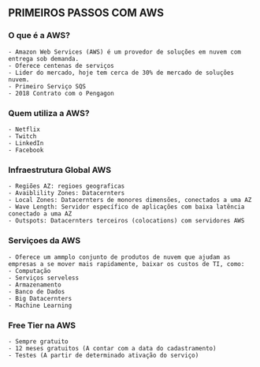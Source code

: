 ## PRIMEIROS PASSOS COM AWS

### O que é a AWS?
	- Amazon Web Services (AWS) é um provedor de soluções em nuvem com entrega sob demanda.
	- Oferece centenas de serviços
	- Lider do mercado, hoje tem cerca de 30% de mercado de soluções nuvem.
	- Primeiro Serviço SQS
	- 2018 Contrato com o Pengagon
	
### Quem utiliza a AWS?
	- Netflix
	- Twitch
	- LinkedIn
	- Facebook
	
### Infraestrutura Global AWS
	- Regiões AZ: regioes geograficas
	- Avaiblility Zones: Datacernters
	- Local Zones: Datacernters de monores dimensões, conectados a uma AZ
	- Wave Length: Servidor específico de aplicações com baixa latência conectado a uma AZ
	- Outspots: Datacernters terceiros (colocations) com servidores AWS
	
### Serviçoes da AWS

	- Oferece um ammplo conjunto de produtos de nuvem que ajudam as empresas a se mover mais rapidamente, baixar os custos de TI, como:
	- Computação
	- Serviços serveless
	- Armazenamento
	- Banco de Dados
	- Big Datacernters
	- Machine Learning
	
### Free Tier na AWS
	
	- Sempre gratuito
	- 12 meses gratuitos (A contar com a data do cadastramento)
	- Testes (A partir de determinado ativação do serviço)
	

	
	